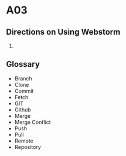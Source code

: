 # A03

## Directions on Using Webstorm
1. 


## Glossary
- Branch
- Clone
- Commit
- Fetch
- GIT
- Github
- Merge
- Merge Conflict
- Push
- Pull
- Remote
- Repository
